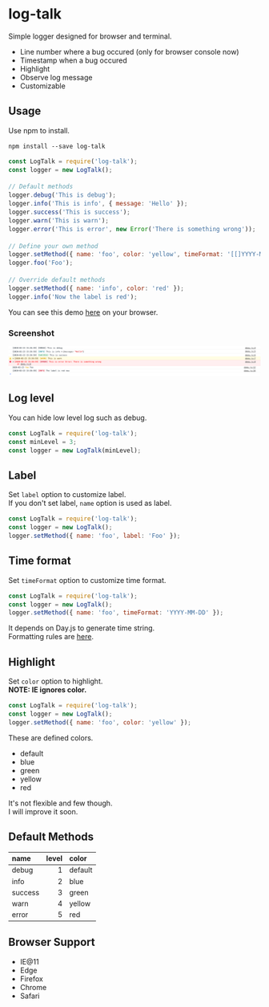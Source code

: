 # log-talk

Simple logger designed for browser and terminal.

- Line number where a bug occured (only for browser console now)
- Timestamp when a bug occured
- Highlight
- Observe log message
- Customizable

## Usage

Use npm to install.

```
npm install --save log-talk
```

```JavaScript
const LogTalk = require('log-talk');
const logger = new LogTalk();

// Default methods
logger.debug('This is debug');
logger.info('This is info', { message: 'Hello' });
logger.success('This is success');
logger.warn('This is warn');
logger.error('This is error', new Error('There is something wrong'));

// Define your own method
logger.setMethod({ name: 'foo', color: 'yellow', timeFormat: '[[]YYYY-MM-DD HH:mm:ss]' });
logger.foo('Foo');

// Override default methods
logger.setMethod({ name: 'info', color: 'red' });
logger.info('Now the label is red');
```

You can see this demo [here](https://rikuson.github.io/log-talk/) on your browser.

### Screenshot

![screenshot](./docs/screenshot.png)

## Log level

You can hide low level log such as debug.

```JavaScript
const LogTalk = require('log-talk');
const minLevel = 3;
const logger = new LogTalk(minLevel);
```

## Label

Set `label` option to customize label.  
If you don't set label, `name` option is used as label.

```JavaScript
const LogTalk = require('log-talk');
const logger = new LogTalk();
logger.setMethod({ name: 'foo', label: 'Foo' });
```

## Time format

Set `timeFormat` option to customize time format.

```JavaScript
const LogTalk = require('log-talk');
const logger = new LogTalk();
logger.setMethod({ name: 'foo', timeFormat: 'YYYY-MM-DD' });
```

It depends on Day.js to generate time string.  
Formatting rules are [here](https://day.js.org/docs/en/display/format).

## Highlight

Set `color` option to highlight.  
**NOTE: IE ignores color.**

```JavaScript
const LogTalk = require('log-talk');
const logger = new LogTalk();
logger.setMethod({ name: 'foo', color: 'yellow' });
```

These are defined colors.
- default
- blue
- green
- yellow
- red

It's not flexible and few though.  
I will improve it soon.

## Default Methods

| name    | level | color   |
|:--------|------:|:--------|
| debug   |     1 | default | 
| info    |     2 | blue    | 
| success |     3 | green   | 
| warn    |     4 | yellow  | 
| error   |     5 | red     | 

## Browser Support

- IE@11
- Edge
- Firefox
- Chrome
- Safari

